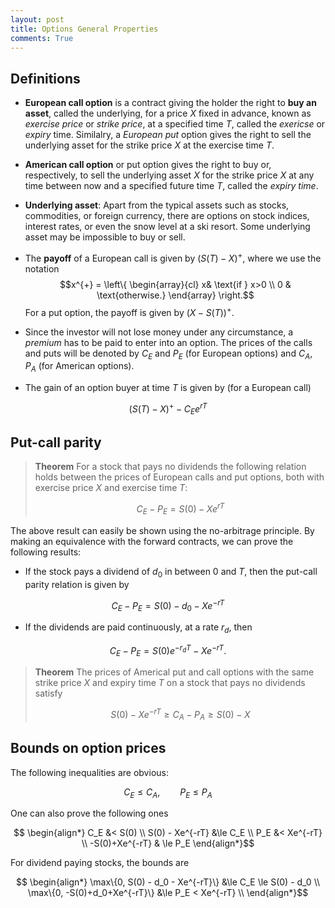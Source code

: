 ```yaml
---
layout: post
title: Options General Properties
comments: True
---
```


## Definitions

* **European call option** is a contract giving the holder the right to **buy an asset**, called the underlying, for a price $X$ fixed in advance, known as *exercise price* or *strike price*, at a specified time $T$, called the *exericse* or *expiry* time. Similalry, a *European put* option gives the right to sell the underlying asset for the strike price $X$ at the exercise time $T$.

* **American call option** or put option gives the right to buy or, respectively, to sell the underlying asset $X$ for the strike price $X$ at any time between now and a specified future time $T$, called the *expiry time*.

* **Underlying asset**: Apart from the typical assets such as stocks, commodities, or foreign currency, there are options on stock indices, interest rates, or even the snow level at a ski resort. Some underlying asset may be impossible to buy or sell.

* The **payoff** of a European call is given by $(S(T)-X)^{+}$, where we use the notation
$$x^{+} = \left\{ \begin{array}{cl} x& \text{if } x>0 \\ 0 & \text{otherwise.} \end{array} \right.$$
For a put option, the payoff is given by $(X-S(T))^{+}$.

* Since the investor will not lose money under any circumstance, a *premium* has to be paid to enter into an option. The prices of the calls and puts will be denoted by $C_E$ and $P_E$ (for European options) and $C_A$, $P_A$ (for American options).

* The gain of an option buyer at time $T$ is given by (for a European call)

$$ (S(T) - X)^{+} - C_{E}e^{rT}$$

## Put-call parity

>**Theorem** For a stock that pays no dividends the following relation holds between the prices of European calls and put options, both with exercise price $X$ and exercise time $T$:
>
>$$ C_E - P_E = S(0) - Xe^{rT} $$

The above result can easily be shown using the no-arbitrage principle. By making an equivalence with the forward contracts, we can prove the following results:

* If the stock pays a dividend of $d_0$ in between $0$ and $T$, then the put-call parity relation is given by

$$ C_E - P_E = S(0) - d_0 - Xe^{-rT} $$

* If the dividends are paid continuously, at a rate $r_d$, then

$$ C_E - P_E = S(0)e^{-r_dT} - Xe^{-rT} .$$

> **Theorem** The prices of Americal put and call options with the same strike price $X$ and expiry time $T$ on a stock that pays no dividends satisfy
>
> $$ S(0) - Xe^{-rT} \ge C_A - P_A \ge S(0) - X $$


## Bounds on option prices

The following inequalities are obvious:

$$ C_E \le C_A, \qquad P_E \le P_A $$

One can also prove the following ones

$$ \begin{align*}
C_E &< S(0) \\
S(0) - Xe^{-rT} &\le C_E \\
P_E &< Xe^{-rT} \\
-S(0)+Xe^{-rT} & \le P_E
\end{align*}$$

For dividend paying stocks, the bounds are

$$ \begin{align*}
\max\{0, S(0) - d_0 - Xe^{-rT}\} &\le C_E \le S(0) - d_0 \\
\max\{0, -S(0)+d_0+Xe^{-rT}\} &\le P_E < Xe^{-rT} \\
\end{align*}$$

